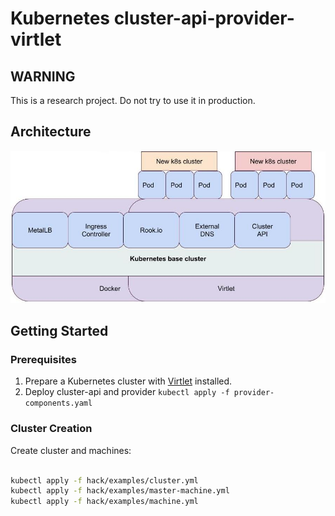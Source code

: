 # Kubernetes cluster-api-provider-virtlet

## WARNING

This is a research project. Do not try to use it in production.

## Architecture

![Architecture](doc/architecture.jpg?raw=true "Architecture")

## Getting Started

### Prerequisites

1. Prepare a Kubernetes cluster with [Virtlet](https://github.com/Mirantis/virtlet) installed.
2. Deploy cluster-api and provider `kubectl apply -f provider-components.yaml`

### Cluster Creation

Create cluster and machines:

```bash

kubectl apply -f hack/examples/cluster.yml
kubectl apply -f hack/examples/master-machine.yml
kubectl apply -f hack/examples/machine.yml
```
